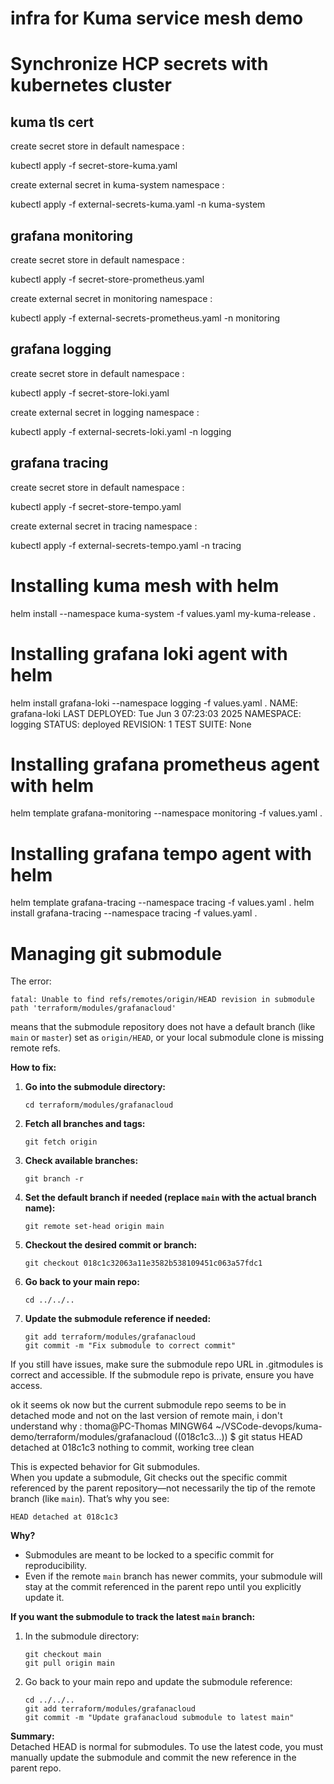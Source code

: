 # infra for Kuma service mesh demo

# Synchronize HCP secrets with kubernetes cluster

## kuma tls cert

create secret store in default namespace :

kubectl apply -f secret-store-kuma.yaml

create external secret in kuma-system namespace :

kubectl apply -f external-secrets-kuma.yaml -n kuma-system

## grafana monitoring

create secret store in default namespace :

kubectl apply -f secret-store-prometheus.yaml

create external secret in monitoring namespace :

kubectl apply -f external-secrets-prometheus.yaml -n monitoring

## grafana logging

create secret store in default namespace :

kubectl apply -f secret-store-loki.yaml

create external secret in logging namespace :

kubectl apply -f external-secrets-loki.yaml -n logging

## grafana tracing

create secret store in default namespace :

kubectl apply -f secret-store-tempo.yaml

create external secret in tracing namespace :

kubectl apply -f external-secrets-tempo.yaml -n tracing

# Installing kuma mesh with helm

helm install --namespace kuma-system -f values.yaml my-kuma-release .

# Installing grafana loki agent with helm

helm install grafana-loki --namespace logging -f values.yaml .
NAME: grafana-loki
LAST DEPLOYED: Tue Jun  3 07:23:03 2025
NAMESPACE: logging
STATUS: deployed
REVISION: 1
TEST SUITE: None

# Installing grafana prometheus agent with helm

helm template grafana-monitoring --namespace monitoring -f values.yaml .

# Installing grafana tempo agent with helm

helm template grafana-tracing --namespace tracing -f values.yaml .
helm install grafana-tracing --namespace tracing -f values.yaml .

# Managing git submodule

The error:

```
fatal: Unable to find refs/remotes/origin/HEAD revision in submodule path 'terraform/modules/grafanacloud'
```

means that the submodule repository does not have a default branch (like `main` or `master`) set as `origin/HEAD`, or your local submodule clone is missing remote refs.

**How to fix:**

1. **Go into the submodule directory:**
   ```
   cd terraform/modules/grafanacloud
   ```

2. **Fetch all branches and tags:**
   ```
   git fetch origin
   ```

3. **Check available branches:**
   ```
   git branch -r
   ```

4. **Set the default branch if needed (replace `main` with the actual branch name):**
   ```
   git remote set-head origin main
   ```

5. **Checkout the desired commit or branch:**
   ```
   git checkout 018c1c32063a11e3582b538109451c063a57fdc1
   ```

6. **Go back to your main repo:**
   ```
   cd ../../..
   ```

7. **Update the submodule reference if needed:**
   ```
   git add terraform/modules/grafanacloud
   git commit -m "Fix submodule to correct commit"
   ```

If you still have issues, make sure the submodule repo URL in .gitmodules is correct and accessible. If the submodule repo is private, ensure you have access.

ok it seems ok now but the current submodule repo seems to be in detached mode and not on the last version of remote main, i don't understand why :
thoma@PC-Thomas MINGW64 ~/VSCode-devops/kuma-demo/terraform/modules/grafanacloud ((018c1c3...))
$ git status
HEAD detached at 018c1c3
nothing to commit, working tree clean

This is expected behavior for Git submodules.  
When you update a submodule, Git checks out the specific commit referenced by the parent repository—not necessarily the tip of the remote branch (like `main`). That’s why you see:

```
HEAD detached at 018c1c3
```

**Why?**  
- Submodules are meant to be locked to a specific commit for reproducibility.
- Even if the remote `main` branch has newer commits, your submodule will stay at the commit referenced in the parent repo until you explicitly update it.

**If you want the submodule to track the latest `main` branch:**

1. In the submodule directory:
   ```
   git checkout main
   git pull origin main
   ```
2. Go back to your main repo and update the submodule reference:
   ```
   cd ../../..
   git add terraform/modules/grafanacloud
   git commit -m "Update grafanacloud submodule to latest main"
   ```

**Summary:**  
Detached HEAD is normal for submodules. To use the latest code, you must manually update the submodule and commit the new reference in the parent repo.